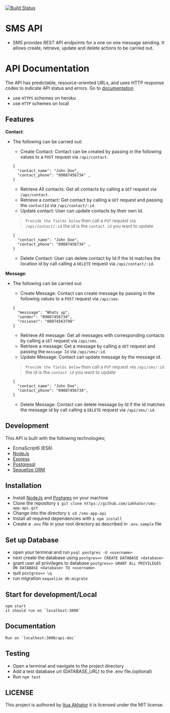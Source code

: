 
[![Build Status](https://travis-ci.org/iakhator/sms-app-api.svg?branch=master)](https://travis-ci.org/iakhator/sms-app-api)

# SMS API

* SMS provides REST API endpoints for a one on one message sending. It allows create, retrieve, update and delete actions to be carried out.

# API Documentation
The API has predictable, resource-oriented URLs, and uses HTTP response codes to indicate API status and errors. Go to [documentation](https://sms-message-api.herokuapp.com/api-docs/)

- use `HTTPS` schemes on heroku
- use `HTTP` schemes on local

## Features

**Contact**:

- The following can be carried out:
  - Create Contact: Contact can be created by passing in the following values to a `POST` request via `/api/contact`.
  
  ``` 
  {
    "contact_name": "John Doe",
    "contact_phone": "09087456734" ,
  }
  ```

  - Retrieve All contacts: Get all contacts by calling a `GET` request via `/api/contact`.
  - Retrieve a contact: Get contact by calling a `GET` request and passing the `contactId` via `/api/contact/:id`.
  - Update contact: User can update contacts by their own Id.
  >`Provide the fields below` then call a `PUT` request via `/api/contact/:id`  the id is the `contact id` you want to update

  ``` 
  {
    "contact_name": "John Doe",
    "contact_phone": "09087456734" ,
  }
  ```

  - Delete Contact: User can delete contact by Id if the Id matches the location id by call calling a `DELETE` request via `/api/contact/:id`.

**Message**:

- The following can be carried out:
  - Create Message: Contact can create message by passing in the following values to a `POST` request via `/api/sms`.
  
  ``` 
  {
    "messsage": "Whats up",
    "sender": "09087456734",
    "reciever": "08074563798"
  }
  ```

  - Retrieve All message: Get all messages with corresponding contacts by calling a `GET` request via `/api/sms`.
  - Retrieve a message: Get a message by calling a `GET` request and passing the `message Id` via `/api/sms/:id`.
  - Update Message: Contact can update message by the message id.
  >`Provide the fields below` then call a `PUT` request via `/api/sms/:id`  the id is the `contact id` you want to update

  ``` 
  {
    "contact_name": "John Doe",
    "contact_phone": "09087456734",
  }
  ```

  - Delete Message: Contact can delete message by Id if the Id matches the message id by call calling a `DELETE` request via `/api/sms/:id`.

## Development
This API is built with the following technologies;

- EcmaScript6 (ES6)
- [NodeJs](https://nodejs.org)
- [Express](http://expressjs.com/)
- [Postgresql](https://www.postgresql.org/)
- [Sequelize ORM](http://docs.sequelizejs.com/en/v3/)

## Installation

- Install [NodeJs](https://nodejs.org/en/) and [Postgres](https://www.postgresql.org/) on your machine
- Clone the repository `$ git clone https://github.com/iakhator/sms-app-api.git`
- Change into the directory `$ cd /sms-app-api`
- Install all required dependencies with `$ npm install`
- Create a `.env` file in your root directory as described in `.env.sample` file

## Set up Database

- open your terminal and run `psql postgres -U <username>`
- next create the database using `postgres=> CREATE DATABASE <database>`
- grant user all priivileges to database `postgres=> GRANT ALL PRIVILEGES ON DATABASE <database> TO <username>`
- quit `postgres=> \q`
- run migration `sequelize db:migrate`


## Start for development/Local
```
npm start
it should run on `localhost:3000`
```

## Documentation
```
Run on `localhost:3000/api-doc`
```

## Testing

- Open a terminal and navigate to the project directory 
- Add a test database url (DATABASE_URL) to the .env file.(optional)
- Run `npm test`

## LICENSE
 This project is authored by [Itua Akhator](https://github.com/iakhator) it is licensed under the MIT license.
